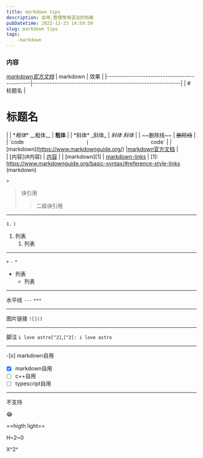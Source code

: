 ```yaml
---
title: markdown tips 
description: 自用,整理常用语法的档案
pubDatetime: 2023-12-23 14:59:59
slug: markdown tips
tags: 
    -markdown
---
```


### 内容
*[markdown官方文档](https://www.markdownguide.org/)*
|           markdown                           |     效果                                                    |
|----------------------------------------------|-------------------------------------------------------------| 
|              # 标题名                         |                     <h1>标题名</h1>                         |
|         \**粗体**  \_\_粗体__                 |                       **粗体**                              |
|          \*斜体*     \_斜体_                  |                    *斜体* _斜体_                            |
|                \~~删除线~~                    |                      ~~删除线~~                             |
|               \`code`                        |                        `code`                               |
| \[markdown](https://www.markdownguide.org/)  |[markdown官方文档](https://www.markdownguideorg/)             |   
|            \[内容](#内容)                     |                    [内容](#内容)                             |
|           \[markdown]\[1]                    |                [markdown-links][1]                          |
\[1]: https://www.markdownguide.org/basic-syntax/#reference-style-links (markdown)

[1]: https://www.markdownguide.org/basic-syntax/#reference-style-links (markdown)

`>`   
> 块引用
>>二级块引用
---
`1.` `)`
1. 列表 
    1. 列表 
---
`+` `-` `*`
- 列表
    + 列表
---
水平线 `---` `***` 

---

图片链接 `![]()` 

---

脚注  `i love astro[^2]`,`[^2]: i love astro`

---
\-[x] markdown自用
- [x] markdown自用
- [ ] c++自用
- [ ] typescript自用
---

不支持

:joy:

==higth light==

H~2~0

X^2^